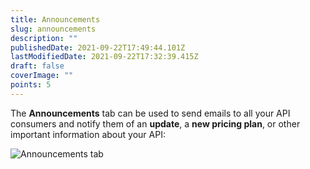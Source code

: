 ```yaml
---
title: Announcements
slug: announcements
description: ""
publishedDate: 2021-09-22T17:49:44.101Z
lastModifiedDate: 2021-09-22T17:32:39.415Z
draft: false
coverImage: ""
points: 5
---
```


The **Announcements** tab can be used to send emails to all your API consumers and notify them of an **update**, a **new pricing plan**, or other important information about your API:

![Announcements tab](https://raw.githubusercontent.com/RapidAPI/DevRel-Stack-Data/improve/update-learn-content/learn/courses/learn-rapidapi-hub-provider/images/image20.png)
